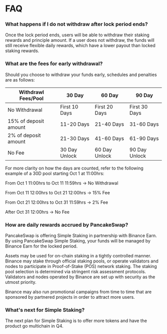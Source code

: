 # FAQ

### What happens if I do not withdraw after lock period ends?

Once the lock period ends, users will be able to withdraw their staking rewards and principle amount. If a user does not withdraw, the funds will still receive flexible daily rewards, which have a lower payout than locked staking rewards.&#x20;

### What are the fees for early withdrawal?

Should you choose to withdraw your funds early, schedules and penalties are as follows:

| Withdrawl Fees/Pool   | 30 Day        | 60 Day        | 90 Day        |
| --------------------- | ------------- | ------------- | ------------- |
| No Withdrawal         | First 10 Days | First 20 Days | First 30 Days |
| 15% of deposit amount | 11-20 Days    | 21-40 Days    | 31-60 Days    |
| 2% of deposit amount  | 21-30 Days    | 41-60 Days    | 61-90 Days    |
| No Fee                | 30 Day Unlock | 60 Day Unlock | 90 Day Unlock |

For more clarity on how the days are counted, refer to the following example of a 30D pool starting Oct 1 at 11:00hrs:

From Oct 1 11:00hrs to Oct 11 11:59hrs -> No Withdrawal

From  Oct 11 12:00hrs to Oct 21 12:00hrs  -> 15% Fee

From  Oct 21 12:00hrs to Oct 31 11:59hrs  -> 2% Fee

After Oct 31 12:00hrs -> No Fee

### How are daily rewards accrued by PancakeSwap?

PancakeSwap is offering Simple Staking in partnership with Binance Earn. By using PancakeSwap Simple Staking, your funds will be managed by Binance Earn for the locked period.

Assets may be used for on-chain staking in a tightly controlled manner. Binance may stake through official staking pools, or operate validators and nodes to participate in Proof-of-Stake (POS) network staking. The staking pool selection is determined via stringent risk assessment protocols. Validators and nodes operated by Binance are set up with security as the utmost priority.

Binance may also run promotional campaigns from time to time that are sponsored by partnered projects in order to attract more users.



### What's next for Simple Staking?

The next plan for Simple Staking is to offer more tokens and have the product go multichain in Q4.
